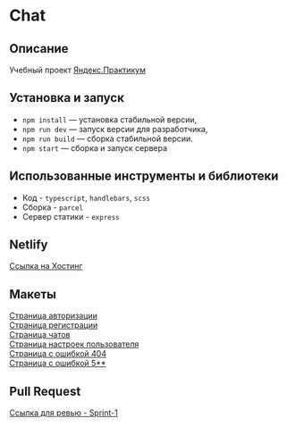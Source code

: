 # Chat

## Описание
Учебный проект [Яндекс.Практикум](https://practicum.yandex.ru/middle-frontend/)

## Установка и запуск

- `npm install` — установка стабильной версии,
- `npm run dev` — запуск версии для разработчика,
- `npm run build` — сборка стабильной версии.
- `npm start` — сборка и запуск сервера

## Использованные инструменты и библиотеки

* Код - `typescript`, `handlebars`, `scss`
* Сборка - `parcel`
* Сервер статики - `express`

## Netlify

[Ссылка на Хостинг](https://6417628b9d0f4303678a6855--vermillion-madeleine-c04d95.netlify.app/)

## Макеты

[Страница авторизации](ui/login.png)<br/>
[Страница регистрации](ui/register.png)<br/>
[Страница чатов](ui/chats.png)<br/>
[Страница настроек пользователя](ui/acount.png)<br/>
[Страница с ошибкой 404](ui/404.png)<br/>
[Страница с ошибкой 5**](ui/5**.png)<br/>

## Pull Request

[Ссылка для ревью - Sprint-1](https://github.com/verkhoturov/middle.messenger.praktikum.yandex/pull/1)
